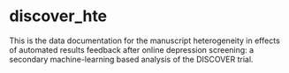 # discover_hte
This is the data documentation for the manuscript heterogeneity in effects of automated results feedback after online depression screening: a secondary machine-learning based analysis of the DISCOVER trial.
